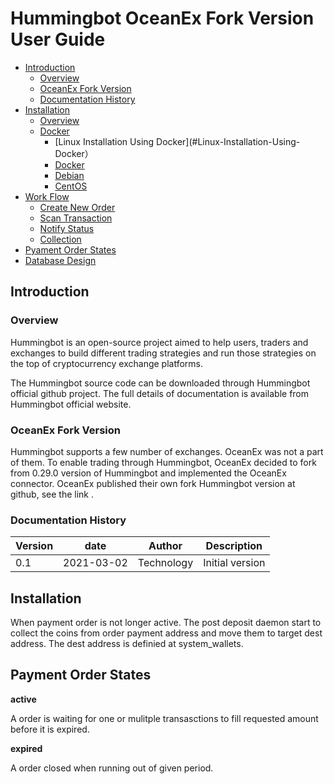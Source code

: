 # Hummingbot OceanEx Fork Version User Guide
 <!--ts-->
 * [Introduction](#Introduction)
     * [Overview](#Overview)
     * [OceanEx Fork Version](#OceanEx-Fork-Version)
     * [Documentation History](#Documentation-History)
 * [Installation](Installation)
     * [Overview](#Overview)
     * [Docker](#Docker)
         * [Linux Installation Using Docker](#Linux-Installation-Using-Docker）
         * [Docker](#Ubuntu)
         * [Debian](#Debian)
         * [CentOS](#CentOS)
 * [Work Flow](#Work-Flow)
     * [Create New Order](#Create-New-Order)
     * [Scan Transaction](#Deposit-Transaction)
     * [Notify Status](#Notify-Status)
     * [Collection](#Collection)
 * [Pyament Order States](#Payment-Order-States)
 * [Database Design](doc/database.md)
<!--te-->


## Introduction

### Overview

Hummingbot is an open-source project aimed to help users, traders and exchanges to build different trading strategies and run those strategies on the top of cryptocurrency exchange platforms.

The Hummingbot source code can be downloaded through Hummingbot official github project. The full details of documentation is available from Hummingbot official website.

### OceanEx Fork Version

Hummingbot supports a few number of exchanges. OceanEx was not a part of them. To enable trading through Hummingbot, OceanEx decided to fork from 0.29.0 version of Hummingbot and implemented the OceanEx connector. OceanEx published their own fork Hummingbot version at github, see the link .

### Documentation History

| Version              | date       |   Author   | Description     | 
| ------------------   | ---------  | ---------- | ------------    |
| 0.1                  | 2021-03-02 | Technology | Initial version |

## Installation

When payment order is not longer active. The post deposit daemon start to collect the coins from order payment address and move them to target dest address. The dest address is definied at system_wallets.

## Payment Order States 

**active**

A order is waiting for one or mulitple transasctions to fill requested amount before it is expired. 

**expired** 

A order closed when running out of given period.
